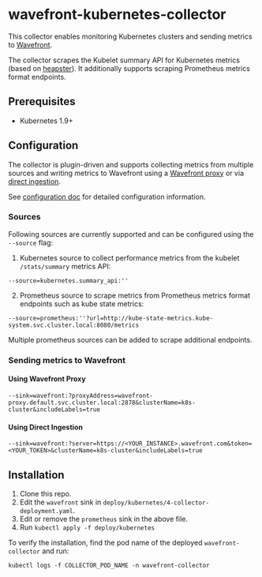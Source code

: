 # wavefront-kubernetes-collector

This collector enables monitoring Kubernetes clusters and sending metrics to [Wavefront](https://www.wavefront.com).

The collector scrapes the Kubelet summary API for Kubernetes metrics (based on [heapster](https://github.com/wavefronthq/wavefront-kubernetes-collector/tree/master/docs/heapster.md)). It additionally supports scraping Prometheus metrics format endpoints.

## Prerequisites
- Kubernetes 1.9+

## Configuration

The collector is plugin-driven and supports collecting metrics from multiple sources and writing metrics to Wavefront using a [Wavefront proxy](https://docs.wavefront.com/proxies.html) or via [direct ingestion](https://docs.wavefront.com/direct_ingestion.html).

See [configuration doc](https://github.com/wavefronthq/wavefront-kubernetes-collector/tree/master/docs/configuration.md) for detailed configuration information.

### Sources

Following sources are currently supported and can be configured using the `--source` flag:

1. Kubernetes source to collect performance metrics from the kubelet `/stats/summary` metrics API:
```
--source=kubernetes.summary_api:''
```
2. Prometheus source to scrape metrics from Prometheus metrics format endpoints such as kube state metrics:
```
--source=prometheus:''?url=http://kube-state-metrics.kube-system.svc.cluster.local:8080/metrics
```
Multiple prometheus sources can be added to scrape additional endpoints.

### Sending metrics to Wavefront

#### Using Wavefront Proxy

```
--sink=wavefront:?proxyAddress=wavefront-proxy.default.svc.cluster.local:2878&clusterName=k8s-cluster&includeLabels=true
```

#### Using Direct Ingestion
```
--sink=wavefront:?server=https://<YOUR_INSTANCE>.wavefront.com&token=<YOUR_TOKEN>&clusterName=k8s-cluster&includeLabels=true
```

## Installation

1. Clone this repo.
2. Edit the `wavefront` sink in `deploy/kubernetes/4-collector-deployment.yaml`.
3. Edit or remove the `prometheus` sink in the above file.
4. Run `kubectl apply -f deploy/kubernetes`

To verify the installation, find the pod name of the deployed `wavefront-collector` and run:

```
kubectl logs -f COLLECTOR_POD_NAME -n wavefront-collector
```
